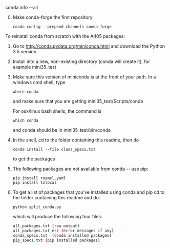 conda info --all

0. Make conda-forge the first repository

    ```
    conda config --prepend channels conda-forge
    ```

To reinstall conda from scratch with the A405 packages:

1. Go to http://conda.pydata.org/miniconda.html and download the Python 3.5 version

2. Install into a new, non-existing directory (conda will create it), for example
   mini35_test

3. Make sure this version of miniconda is at the front of your path.  In a windows
   cmd shell, type

   ``` 
   where conda
   ```

   and make sure that you are getting mini35_test/Scripts/conda

   For osx/linux bash shells, the command is

   ``` 
   which conda
   ```
   
   and conda should be in mini35_test/bin/conda

4. In the shell, cd to  the folder containing this readme, then do 
   
   ```
   conda install --file class_specs.txt
   ```

   to get the packages

5. The following packages are not available from conda -- use pip:
   
   ```
   pip install ruamel.yaml
   pip install tzlocal
   ```
   
6. To get a list of packages that you've installed using conda and pip
   cd to the folder containing this readme and do:
   
   ```
   python split_conda.py
   ```
   
   which will produce the following four files:
 
   ```bash
   all_packages.txt (raw output)
   all_packages.txt_err (error messages if any)
   conda_specs.txt  (conda installed packages)
   pip_specs.txt (pip installed packages)
   ```
